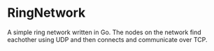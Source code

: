 # RingNetwork
A simple ring network written in Go. The nodes on the network find eachother using UDP and then connects and communicate over TCP.
